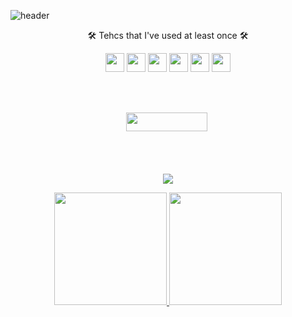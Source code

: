   ![header](https://capsule-render.vercel.app/api?type=waving&color=auto&height=300&section=header&text=itsjh's%20Tech&fontSize=90)
  <div align = 'center'>
  <p> 🛠 Tehcs that I've used at least once 🛠 </p>
  <p>
    <img src="https://img.shields.io/badge/d-0A0A0A?style=flat-square&logo=dev.to&logoColor=white" height = '30'/>
    <img src="https://img.shields.io/badge/Python-3766AB?style=flat-square&logo=Python&logoColor=white" height = '30'/>
    <img src="https://img.shields.io/badge/Java-007396?style=flat-square&logo=Java&logoColor=white" height = '30'/>
    <img src="https://img.shields.io/badge/C-F26822?style=flat-square&logo=C&logoColor=white" height = '30'/>
    <img src="https://img.shields.io/badge/JavaScirpt-F7DF1E?style=flat-square&logo=JavaScript&logoColor=white" height = '30'/>
    <img src="https://img.shields.io/badge/Flutter-02569B?style=flat-square&logo=Flutter&logoColor=white" height = '30'/>
  </p>

  <br><br>

  <a href = 'https://www.instagram.com/its___jh/'>
    <img src="https://img.shields.io/badge/Instagram-E4405F?style=flat-square&logo=Instagram&logoColor=white&link=https://www.instagram.com/its___jh/" height = '30' width = '130'/></a>&nbsp
  
  <br><br><br>
  <a href="https://hits.seeyoufarm.com"><img src="https://hits.seeyoufarm.com/api/count/incr/badge.svg?url=https%3A%2F%2Fgithub.com%2Fitsjh1242&count_bg=%2300FFCB&title_bg=%2300FF17&icon=instacart.svg&icon_color=%23FFA600&title=hello%2C+world%21&edge_flat=false"/>  </a>
  </div>
  
  <div align = 'center'>
    <a href = 'https://github.com/itsjh1242'>
      <img height = '180em' src = "https://github-readme-stats.vercel.app/api?username=itsjh1242&theme=buefy&show_icons=true"/>
      <img height = '180em' src = "https://github-readme-stats.vercel.app/api/top-langs/?username=itsjh1242"/>
  </div>


